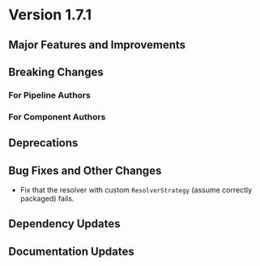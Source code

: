 # Version 1.7.1

## Major Features and Improvements

## Breaking Changes

### For Pipeline Authors

### For Component Authors

## Deprecations

## Bug Fixes and Other Changes

* Fix that the resolver with custom `ResolverStrategy` (assume correctly
  packaged) fails.

## Dependency Updates

## Documentation Updates